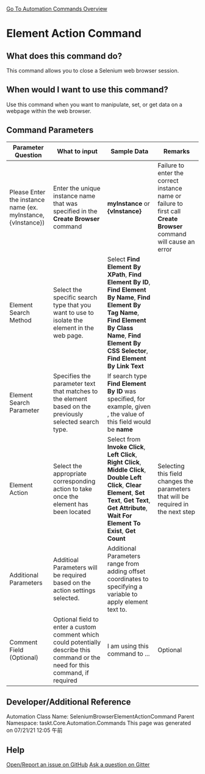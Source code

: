 <!--TITLE: Element Action Command -->
<!-- SUBTITLE: a command in the Web Browser Commands group. -->
[Go To Automation Commands Overview](/automation-commands.md)


# Element Action Command


## What does this command do?
This command allows you to close a Selenium web browser session.


## When would I want to use this command?
Use this command when you want to manipulate, set, or get data on a webpage within the web browser.


## Command Parameters
| Parameter Question   	| What to input  	|  Sample Data 	| Remarks  	|
| ---                    | ---               | ---           | ---       |
|Please Enter the instance name (ex. myInstance, {vInstance})|Enter the unique instance name that was specified in the **Create Browser** command|**myInstance** or **{vInstance}**|Failure to enter the correct instance name or failure to first call **Create Browser** command will cause an error|
|Element Search Method|Select the specific search type that you want to use to isolate the element in the web page.|Select **Find Element By XPath**, **Find Element By ID**, **Find Element By Name**, **Find Element By Tag Name**, **Find Element By Class Name**, **Find Element By CSS Selector**, **Find Element By Link Text**||
|Element Search Parameter|Specifies the parameter text that matches to the element based on the previously selected search type.|If search type **Find Element By ID** was specified, for example, given <div id='name'></div>, the value of this field would be **name**||
|Element Action|Select the appropriate corresponding action to take once the element has been located|Select from **Invoke Click**, **Left Click**, **Right Click**, **Middle Click**, **Double Left Click**, **Clear Element**, **Set Text**, **Get Text**, **Get Attribute**, **Wait For Element To Exist**, **Get Count**|Selecting this field changes the parameters that will be required in the next step|
|Additional Parameters|Additioal Parameters will be required based on the action settings selected.|Additional Parameters range from adding offset coordinates to specifying a variable to apply element text to.||
|Comment Field (Optional)|Optional field to enter a custom comment which could potentially describe this command or the need for this command, if required|I am using this command to ...|Optional|


## Developer/Additional Reference
Automation Class Name: SeleniumBrowserElementActionCommand
Parent Namespace: taskt.Core.Automation.Commands
This page was generated on 07/21/21 12:05 午前


## Help
[Open/Report an issue on GitHub](https://github.com/saucepleez/taskt/issues/new)
[Ask a question on Gitter](https://gitter.im/taskt-rpa/Lobby)
